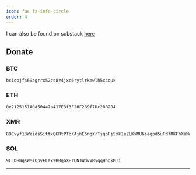 ```yaml
---
icon: fas fa-info-circle
order: 4
---
```


I can also be found on substack [here](https://gratefuldaemon.substack.com)

## Donate

### BTC

```
bc1qpjf469agrrx52zs8z4jxc6rytlrkewlh5x4quk
```
### ETH

```
0x2125151A0A50447a417E3f3F20F289f7Dc28B204
```
### XMR

```
89Cvyf13WeidsSittxQGRtPTqXAjhE5ngXrTjqpFjSxk1eZLKxMU6sagpd5uPdfRKFhXaMqkfyBmJ7YWpHM6E8F1Sq2Arhb
```
### SOL

```
9LLDHWqsWMiUpyFLax9HBqGXHrUNJWdvVMyqqHhgkMTi
```

---
